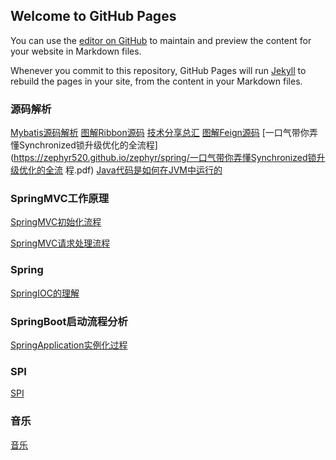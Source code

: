 ## Welcome to GitHub Pages

You can use the [editor on GitHub](https://github.com/zephyr520/zephyr/edit/master/index.md) to maintain and preview the content for your website in Markdown files.

Whenever you commit to this repository, GitHub Pages will run [Jekyll](https://jekyllrb.com/) to rebuild the pages in your site, from the content in your Markdown files.

### 源码解析
[Mybatis源码解析](https://zephyr520.github.io/zephyr/mybatis/mybatis.html)
[图解Ribbon源码](https://zephyr520.github.io/zephyr/spring/图解Ribbon源码.pdf)
[技术分享总汇](https://zephyr520.github.io/zephyr/spring/儒猿-技术分享总汇(2021.09.13).pdf)
[图解Feign源码](https://zephyr520.github.io/zephyr/spring/图解Feign源码-Feign是如何实现声明式调⽤的.pdf)
[⼀⼝⽓带你弄懂Synchronized锁升级优化的全流程](https://zephyr520.github.io/zephyr/spring/⼀⼝⽓带你弄懂Synchronized锁升级优化的全流 程.pdf)
[Java代码是如何在JVM中运⾏的](https://zephyr520.github.io/zephyr/spring/ava代码是如何在JVM中运⾏的.pdf)

### SpringMVC工作原理
[SpringMVC初始化流程](https://zephyr520.github.io/zephyr/spring/springmvc-init-process.html)

[SpringMVC请求处理流程](https://zephyr520.github.io/zephyr/spring/springmvc-request-process.html)

### Spring
[SpringIOC的理解](https://zephyr520.github.io/zephyr/spring/spring-ioc-comprehension.html)

### SpringBoot启动流程分析
[SpringApplication实例化过程](https://zephyr520.github.io/zephyr/spring/SpringApplication类的初始化流程分析.html)

### SPI
[SPI](https://zephyr520.github.io/zephyr/java/java-spi.html)

### 音乐
[音乐](https://zephyr520.github.io/zephyr/music.html)
